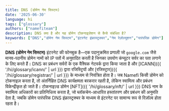 ```yaml
---
title: DNS (डोमेन नेम सिस्टम)
date: '2025-06-30'
language: hi
tags: ["glossary"]
authors: ["namefiteam"]
description: DNS क्या है और यह डोमेन टोकनाइज़ेशन से कैसे संबंधित है?
keywords: ["DNS","डोमेन नेम सिस्टम","इंटरनेट इंफ्रास्ट्रक्चर","नेम रेज़ोल्यूशन","पारंपरिक डोमेन"]
---
```


**DNS (डोमेन नेम सिस्टम)** इंटरनेट की फोनबुक है—एक पदानुक्रमित प्रणाली जो `google.com` जैसे मानव-पठनीय डोमेन नामों को IP पतों में अनुवादित करती है जिनका उपयोग कंप्यूटर सर्वर का पता लगाने के लिए करते हैं। DNS का प्रबंधन सर्वरों के एक वैश्विक नेटवर्क द्वारा किया जाता है और [ICANN]({{ '/hi/glossary/icann/' | url }}) द्वारा रजिस्ट्रियों और [रजिस्ट्रार]({{ '/hi/glossary/registrar/' | url }}) के माध्यम से नियंत्रित होता है। जब Namefi किसी डोमेन को टोकनाइज़ करता है, तो अंतर्निहित DNS कार्यक्षमता बरकरार रहती है, लेकिन स्वामित्व और प्रबंधन विकेन्द्रीकृत हो जाते हैं। टोकनाइज़्ड डोमेन [NFT]({{ '/hi/glossary/nft/' | url }}) DNS नाम के स्वामित्व अधिकारों का प्रतिनिधित्व करता है, जो ब्लॉकचेन-आधारित हस्तांतरण और प्रबंधन की अनुमति देता है, जबकि डोमेन पारंपरिक DNS इंफ्रास्ट्रक्चर के माध्यम से इंटरनेट पर सामान्य रूप से रिज़ॉल्व होता रहता है।